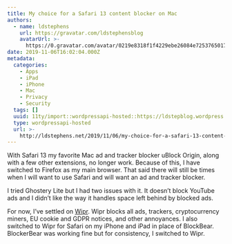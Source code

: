 ```yaml
---
title: My choice for a Safari 13 content blocker on Mac
authors:
  - name: ldstephens
    url: https://gravatar.com/ldstephensblog
    avatarUrl: >-
      https://0.gravatar.com/avatar/0219e8318f1f4229ebe26084e7253765017f43ca0c631be37dc6d0b8ad6e40a4?s=96&d=identicon&r=G
date: 2019-11-06T16:02:04.000Z
metadata:
  categories:
    - Apps
    - iPad
    - iPhone
    - Mac
    - Privacy
    - Security
  tags: []
  uuid: 11ty/import::wordpressapi-hosted::https://ldstepblog.wordpress.com/?p=1934
  type: wordpressapi-hosted
  url: >-
    http://ldstephens.net/2019/11/06/my-choice-for-a-safari-13-content-blocker-on-mac/
---
```

With Safari 13 my favorite Mac ad and tracker blocker uBlock Origin, along with a few other extensions, no longer work. Because of this, I have switched to Firefox as my main browser. That said there will still be times when I will want to use Safari and will want an ad and tracker blocker.

I tried Ghostery Lite but I had two issues with it. It doesn’t block YouTube ads and I didn’t like the way it handles space left behind by blocked ads.

For now, I’ve settled on [Wipr](https://giorgiocalderolla.com/wipr.html). Wipr blocks all ads, trackers, cryptocurrency miners, EU cookie and GDPR notices, and other annoyances. I also switched to Wipr for Safari on my iPhone and iPad in place of BlockBear. BlockerBear was working fine but for consistency, I switched to Wipr.